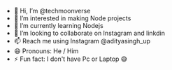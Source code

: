 - 👋 Hi, I’m @techmoonverse
- 👀 I’m interested in making Node projects 
- 🌱 I’m currently learning Nodejs
- 💞️ I’m looking to collaborate on Instagram and linkdin 
- 📫 Reach me using Instagram @adityasingh_up
- 😄 Pronouns: He / Him
- ⚡ Fun fact: I don't have Pc or Laptop 😅


